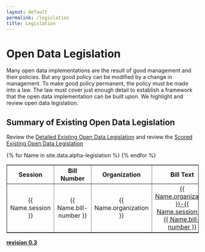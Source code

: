 ```yaml
---
layout: default
permalink: /legislation
title: Legislation
---
```


# Open Data Legislation
Many open data implementations are the result of good management and their policies. But any good policy can be modified by a change in management. To make good policy permanent, the policy must be made into a law. The law must cover just enough detail to establish a framework that the open data implementation can be built upon. We highlight and review open data legislation.

<!-- ## Model Open Data Legislation
  * [How to create open data legislation](/open-data-legislation-how-to)
  * [Open data legislation implementation](/open-data-legislation-implementation)
-->

## Summary of Existing Open Data Legislation
Review the <a target="_blank" href="/detailed-legislation">Detailed Existing Open Data Legislation</a> and review the <a target="_blank" href="/scored-legislation">Scored Existing Open Data Legislation</a>
<table cellpadding="10" border="1">
	<tr>
		<th>Session</th>
		<th>Bill Number</th>
		<th>Organization</th>
		<th>Bill Text</th>
		<th>Last Activity</th>
		<th>Score</th>
	</tr>
{% for Name in site.data.alpha-legislation %}
  <tr>
  	<td width="15%" align="center">{{ Name.session }}</td>
  	<td width="15%" align="center">{{ Name.bill-number }}</td>
  	<td width="15%" align="center">{{ Name.organization }}</td>
  	<td width="15%" align="center"><a target="_blank" href="{{ Name.bill-text }}">{{ Name.organization }}-{{ Name.session }}-{{ Name.bill-number }}</a></td>
  	<td width="15%" align="center">{{ Name.last-activity }}</td>
  	<td width="25%" align="center">{{ Name.score }}</td>
  </tr>
{% endfor %}
</table>

**<a target="_blank" href="https://github.com/opendatainitiative/opendatalegislation/tree/0.3">revision 0.3</a>**
